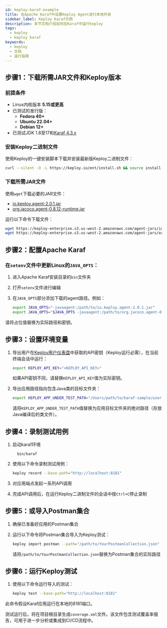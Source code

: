 ```yaml
---
id: keploy-karaf-example
title: 在Apache Karaf中设置Keploy Agent进行本地开发
sidebar_label: Keploy Karaf示例
description: 本节文档介绍如何在Karaf中运行keploy
tags:
  - keploy
  - keploy karaf
keywords:
  - keploy
  - 文档
  - 运行指南
---
```


## 步骤1：下载所需JAR文件和Keploy版本

### 前提条件

- Linux内核版本 **5.15或更高**
- 已测试的发行版：
  - **Fedora 40+**
  - **Ubuntu 22.04+**
  - **Debian 12+**
- 已测试JDK 1.8至17和[Karaf 4.3.x](https://karaf.apache.org/download.html)

### 安装Keploy二进制文件

使用Keploy的一键安装脚本下载并安装最新版Keploy二进制文件：

```bash
curl --silent -O -L https://keploy.io/ent/install.sh && source install.sh
```

### 下载所需JAR文件

使用`wget`下载必要的JAR文件：

- [io.keploy.agent-2.0.1.jar](https://keploy-enterprise.s3.us-west-2.amazonaws.com/agent-jars/io.keploy.agent-2.0.1.jar)
- [org.jacoco.agent-0.8.12-runtime.jar](https://keploy-enterprise.s3.us-west-2.amazonaws.com/agent-jars/org.jacoco.agent-0.8.12-runtime.jar)

运行以下命令下载文件：

```bash
wget https://keploy-enterprise.s3.us-west-2.amazonaws.com/agent-jars/io.keploy.agent-2.0.1.jar
wget https://keploy-enterprise.s3.us-west-2.amazonaws.com/agent-jars/org.jacoco.agent-0.8.12-runtime.jar
```

## 步骤2：配置Apache Karaf

### 在`setenv`文件中更新Linux的`JAVA_OPTS`：

1. 进入Apache Karaf安装目录的`bin`文件夹
2. 打开`setenv`文件进行编辑
3. 在`JAVA_OPTS`部分添加下载的agent路径。例如：

   ```bash
   export JAVA_OPTS="-javaagent:/path/to/io.keploy.agent-2.0.1.jar"
   export JAVA_OPTS="$JAVA_OPTS -javaagent:/path/to/org.jacoco.agent-0.8.12-runtime.jar=address=*,port=36320,destfile=jacoco-it.exec,output=tcpserver"
   ```

请将占位值替换为实际路径和密钥。

## 步骤3：设置环境变量

1. 导出用户在[Keploy用户仪表盘](https://app.keploy.io/users)中获取的API密钥（Keploy运行必需），在当前终端会话中运行：

   ```bash
   export KEPLOY_API_KEY="<KEPLOY_API_KEY>"
   ```

   如果API密钥不同，请替换`KEPLOY_API_KEY`值为实际密钥。

2. 导出应用路径指向包含Java类的目标文件夹：

   ```bash
   export KEPLOY_APP_UNDER_TEST_PATH="/Users/path/to/karaf-sample/user-service"
   ```

   请将`KEPLOY_APP_UNDER_TEST_PATH`值替换为应用目标文件夹的绝对路径（存放Java编译后的类文件）。

## 步骤4：录制测试用例

1. 启动karaf环境
   ```
     bin/karaf
   ```
2. 使用以下命令录制测试用例：

   ```bash
   keploy record --base-path="http://localhost:8181"
   ```

3. 对应用端点发起一系列API调用
4. 完成API调用后，在运行Keploy二进制文件的会话中按`Ctrl+C`停止录制

## 步骤5：或导入Postman集合

1. 确保已准备好应用的Postman集合
2. 运行以下命令将Postman集合导入为Keploy测试：

   ```bash
   keploy import postman --path="/path/to/YourPostmanCollection.json"
   ```

   请将`/path/to/YourPostmanCollection.json`替换为Postman集合的实际路径

## 步骤6：运行Keploy测试

1. 使用以下命令运行导入的测试：

   ```bash
   keploy test --base-path="http://localhost:8181"
   ```

此命令假设Karaf应用运行在本地的8181端口。

测试运行后，将在项目根目录生成`coverage.xml`文件。该文件包含测试覆盖率报告，可用于进一步分析或集成到CI/CD流程中。
